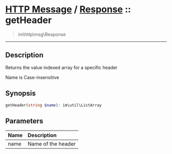 # [HTTP Message](http.md) / [Response](http-Response.md) :: getHeader
 > im\http\msg\Response
____

## Description
Returns the value indexed array for a specific header

Name is Case-insensitive

## Synopsis
```php
getHeader(string $name): im\util\ListArray
```

## Parameters
| Name | Description |
| :--- | :---------- |
| name | Name of the header |
